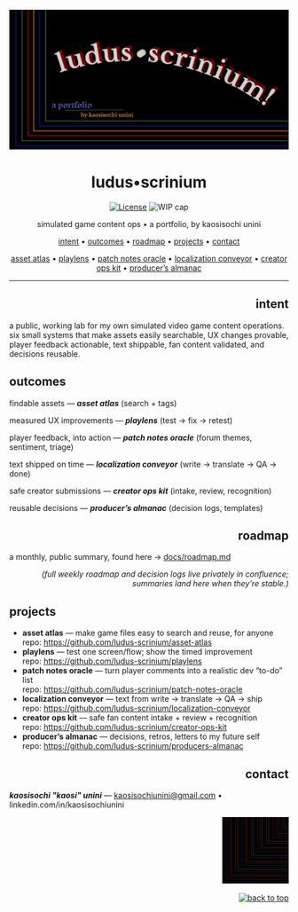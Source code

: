<!-- Hero banner (optional): add /docs/hero.png and it will show up in social previews -->
<p align="center">
  <img id="hero" src="docs/hero.png" alt="LUDUS SCRINIUM — Game Content Ops Lab" width="820">
</p>

<h1 id="top" align="center">ludus•scrinium</h1>

<p align="center">
  <a href="LICENSE"><img alt="License" src="https://img.shields.io/badge/License-MIT-blue"></a>
  <img alt="WIP cap" src="https://img.shields.io/badge/WIP_cap-3_in_Doing-important">
</p>

<p align="center">
  simulated game content ops • a portfolio, by kaosisochi unini
</p>

<p align="center">
  <a href="#intent">intent</a> •
  <a href="#outcomes">outcomes</a> •
  <a href="#roadmap">roadmap</a> •
  <a href="#projects">projects</a> •
  <a href="#contact">contact</a>
</p>

<p align="center">
  <a href="https://github.com/ludus-scrinium/asset-atlas">asset atlas</a> •
  <a href="https://github.com/ludus-scrinium/playlens">playlens</a> •
  <a href="https://github.com/ludus-scrinium/patch-notes-oracle">patch notes oracle</a> •
  <a href="https://github.com/ludus-scrinium/localization-conveyor">localization conveyor</a> •
  <a href="https://github.com/ludus-scrinium/creator-ops-kit">creator ops kit</a> •
  <a href="https://github.com/ludus-scrinium/producers-almanac">producer’s almanac</a>
</p>

---
<h2 align="right">intent</h2>
a public, working lab for my own simulated video game content operations. six small systems that make assets easily searchable, UX changes provable, player feedback actionable, text shippable, fan content validated, and decisions reusable.

## outcomes
findable assets — ***asset atlas*** (search + tags)
  
measured UX improvements — ***playlens*** (test → fix → retest)

player feedback, into action — ***patch notes oracle*** (forum themes, sentiment, triage)

text shipped on time — ***localization conveyor*** (write → translate → QA → done)

safe creator submissions — ***creator ops kit*** (intake, review, recognition)

reusable decisions — ***producer’s almanac*** (decision logs, templates)

<h2 align="right">roadmap</h2>

a monthly, public summary, found here → [docs/roadmap.md](docs/roadmap.md)  

<p align="right"><em>(full weekly roadmap and decision logs live privately in confluence; summaries land here when they’re stable.)</em>
</p>

## projects
- **asset atlas** — make game files easy to search and reuse, for anyone  
  repo: https://github.com/ludus-scrinium/asset-atlas
- **playlens** — test one screen/flow; show the timed improvement  
  repo: https://github.com/ludus-scrinium/playlens
- **patch notes oracle** — turn player comments into a realistic dev “to-do” list  
  repo: https://github.com/ludus-scrinium/patch-notes-oracle
- **localization conveyor** — text from write → translate → QA → ship  
  repo: https://github.com/ludus-scrinium/localization-conveyor
- **creator ops kit** — safe fan content intake + review + recognition  
  repo: https://github.com/ludus-scrinium/creator-ops-kit
- **producer’s almanac** — decisions, retros, letters to my future self  
  repo: https://github.com/ludus-scrinium/producers-almanac

<h2 align="right">contact</h2>

  ***kaosisochi "kaosi" unini*** — kaosisochiunini@gmail.com • linkedin.com/in/kaosisochiunini

<p align="right">
  <img src="docs/heropfp.png" alt="heropfp" width="120">
</p>

<p align="right">
  <a href="#hero">
    <img src="https://img.shields.io/badge/↑%20back%20to%20top-111?style=for-the-badge" alt="back to top">
  </a>
</p>

